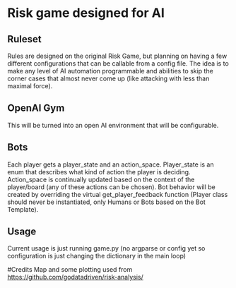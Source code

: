 # Risk game designed for AI

## Ruleset

Rules are designed on the original Risk Game, but planning on having a few different configurations that can be callable from a config file.  The idea is to make any level of AI automation programmable and abilities to skip the corner cases that almost never come up (like attacking with less than maximal force).

## OpenAI Gym
This will be turned into an open AI environment that will be configurable.

## Bots
Each player gets a player_state and an action_space.  Player_state is an enum that describes what kind of action the player is deciding.  Action_space is continually updated based on the context of the player/board (any of these actions can be chosen).
Bot behavior will be created by overriding the virtual get_player_feedback function (Player class should never be instantiated, only Humans or Bots based on the Bot Template).


## Usage
Current usage is just running game.py (no argparse or config yet so configuration is just changing the dictionary in the main loop)

#Credits
Map and some plotting used from https://github.com/godatadriven/risk-analysis/
